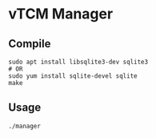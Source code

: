 # vTCM Manager

## Compile

```shell
sudo apt install libsqlite3-dev sqlite3
# OR
sudo yum install sqlite-devel sqlite
make
```

## Usage

```shell
./manager
```

